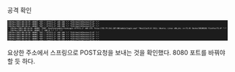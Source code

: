 공격 확인

![image-20211120172333372](image-20211120172333372.png)

요상한 주소에서 스프링으로 POST요청을 보내는 것을 확인했다.
8080 포트를 바꿔야 할 듯 하다.
